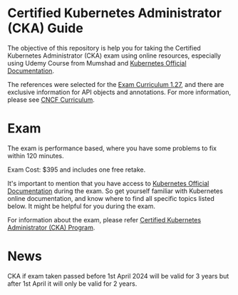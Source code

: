
# Certified Kubernetes Administrator (CKA) Guide
The objective of this repository is help you for taking the Certified Kubernetes Administrator (CKA) exam using online resources, especially using Udemy Course from Mumshad and [Kubernetes Official Documentation](https://kubernetes.io).


The references were selected for the [Exam Curriculum 1.27](https://github.com/cncf/curriculum/blob/acb43587b95a95dd9aeb9b0ca5be0ae0b6ac39ed/CKA_Curriculum_v1.27.pdf), and there are exclusive information for API objects and annotations. For more information, please see [CNCF Curriculum](https://github.com/cncf/curriculum/).

# Exam

The exam is performance based, where you have some problems to fix within 120 minutes.

Exam Cost: $395 and includes one free retake.

It's important to mention that you have access to [Kubernetes Official Documentation](https://kubernetes.io) during the exam. So get yourself familiar with Kubernetes online documentation, and know where to find all specific topics listed below. It might be helpful for you during the exam.

For information about the exam, please refer [Certified Kubernetes Administrator (CKA) Program](https://www.cncf.io/certification/cka/).


# News

CKA if exam taken passed before 1st April 2024 will be valid for 3 years but after 1st April it will only be valid for 2 years.
